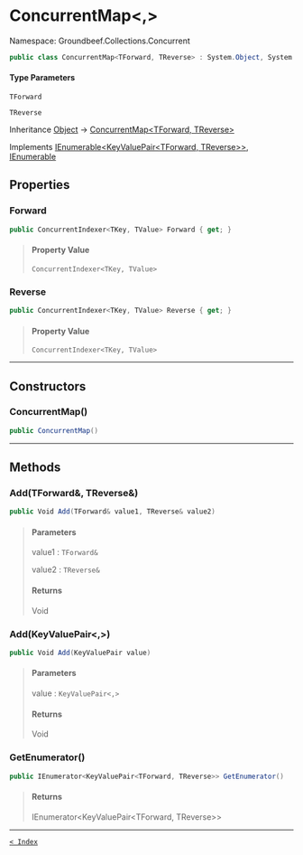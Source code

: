 # ConcurrentMap&lt;,&gt;

Namespace: Groundbeef.Collections.Concurrent

```csharp
public class ConcurrentMap<TForward, TReverse> : System.Object, System.Collections.Generic.IEnumerable<KeyValuePair<TForward, TReverse>>, System.Collections.IEnumerable
```

#### Type Parameters

`TForward`<br>

`TReverse`<br>

Inheritance [Object](https://docs.microsoft.com/en-us/dotnet/api/system.object) → [ConcurrentMap&lt;TForward, TReverse&gt;](ConcurrentMap-2.md)

Implements [IEnumerable&lt;KeyValuePair&lt;TForward, TReverse&gt;&gt;](https://docs.microsoft.com/en-us/dotnet/api/system.collections.generic.ienumerable-1), [IEnumerable](https://docs.microsoft.com/en-us/dotnet/api/system.collections.ienumerable)

## Properties

### Forward

```csharp
public ConcurrentIndexer<TKey, TValue> Forward { get; }
```

> #### Property Value
> 
> `ConcurrentIndexer<TKey, TValue>`<br>
> 

### Reverse

```csharp
public ConcurrentIndexer<TKey, TValue> Reverse { get; }
```

> #### Property Value
> 
> `ConcurrentIndexer<TKey, TValue>`<br>
> 

---

## Constructors

### ConcurrentMap()

```csharp
public ConcurrentMap()
```

> 

---

## Methods

### Add(TForward&, TReverse&)

```csharp
public Void Add(TForward& value1, TReverse& value2)
```

> #### Parameters
> 
> value1 : `TForward&`<br>
> 
> value2 : `TReverse&`<br>
> 
> #### Returns
> 
> Void<br>
> 

### Add(KeyValuePair&lt;,&gt;)

```csharp
public Void Add(KeyValuePair value)
```

> #### Parameters
> 
> value : `KeyValuePair<,>`<br>
> 
> #### Returns
> 
> Void<br>
> 

### GetEnumerator()

```csharp
public IEnumerator<KeyValuePair<TForward, TReverse>> GetEnumerator()
```

> #### Returns
> 
> IEnumerator<KeyValuePair<TForward, TReverse>><br>
> 

---

[`< Index`](..\index.md)
